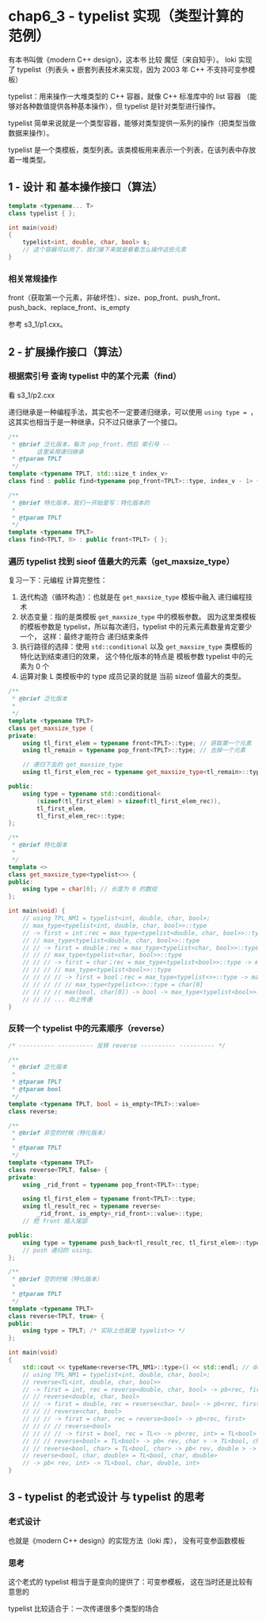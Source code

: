 # chap6_3 - typelist 实现（类型计算的 范例）

有本书叫做《modern C++ design》，这本书 比较 魔怔（来自知乎）。
loki 实现了 typelist（列表头 + 嵌套列表技术来实现，因为 2003 年 C++ 不支持可变参模板）

typelist：用来操作一大堆类型的 C++ 容器，就像 C++ 标准库中的 list 容器
（能够对各种数值提供各种基本操作），但 typelist 是针对类型进行操作。

typelist 简单来说就是一个类型容器，能够对类型提供一系列的操作（把类型当做数据来操作）。

typelist 是一个类模板，类型列表。该类模板用来表示一个列表，在该列表中存放着一堆类型。

## 1 - 设计 和 基本操作接口（算法）

```cxx
template <typename... T>
class typelist { };

int main(void)
{
    typelist<int, double, char, bool> s;
    // 这个容器可以用了，我们接下来就是看看怎么操作这些元素
}
```

### 相关常规操作

front（获取第一个元素，非破坏性）、size、pop_front、push_front、
push_back、replace_front、is_empty

参考 s3_1/p1.cxx。

## 2 - 扩展操作接口（算法）

### 根据索引号 查询 typelist 中的某个元素（find）

看 s3_1/p2.cxx

递归继承是一种编程手法，其实也不一定要递归继承，可以使用 `using type = `，
这其实也相当于是一种继承，只不过只继承了一个接口。

```cxx
/**
 * @brief 泛化版本，每次 pop_front，然后 索引号 --
 *		这里采用递归继承
 * @tparam TPLT
 */
template <typename TPLT, std::size_t index_v>
class find : public find<typename pop_front<TPLT>::type, index_v - 1> { };

/**
 * @brief 特化版本，我们一开始是写：特化版本的
 *
 * @tparam TPLT
 */
template <typename TPLT>
class find<TPLT, 0> : public front<TPLT> { };
```

### 遍历 typelist 找到 sieof 值最大的元素（get_maxsize_type）

复习一下：元编程 计算完整性：

1. 迭代构造（循环构造）：也就是在 `get_maxsize_type` 模板中融入 递归编程技术
2. 状态变量：指的是类模板 `get_maxsize_type` 中的模板参数。
   因为这里类模板的模板参数是 typelist，所以每次递归，typelist 中的元素元素数量肯定要少一个，
   这样：最终才能符合 递归结束条件
3. 执行路径的选择：使用 `std::conditional` 以及 `get_maxsize_type` 类模板的特化达到结束递归的效果，
   这个特化版本的特点是 模板参数 typelist 中的元素为 0 个
4. 运算对象 L 类模板中的 type 成员记录的就是 当前 sizeof 值最大的类型。

```cxx
/**
 * @brief 泛化版本
 *
 */
template <typename TPLT>
class get_maxsize_type {
private:
    using tl_first_elem = typename front<TPLT>::type; // 获取第一个元素
    using tl_remain = typename pop_front<TPLT>::type; // 去掉一个元素

    // 递归下去的 get_maxsize_type
    using tl_first_elem_rec = typename get_maxsize_type<tl_remain>::type;

public:
    using type = typename std::conditional<
        (sizeof(tl_first_elem) > sizeof(tl_first_elem_rec)),
        tl_first_elem,
        tl_first_elem_rec>::type;
};

/**
 * @brief 特化版本
 *
 */
template <>
class get_maxsize_type<typelist<>> {
public:
    using type = char[0]; // 长度为 0 的数组
};

int main(void) {
    // using TPL_NM1 = typelist<int, double, char, bool>;
    // max_type<typelist<int, double, char, bool>>::type
    // -> first = int；rec = max_type<typelist<double, char, bool>>::type -> max
    // // max_type<typelist<double, char, bool>>::type
    // // -> first = double；rec = max_type<typelist<char, bool>>::type -> max
    // // // max_type<typelist<char, bool>>::type
    // // // -> first = char；rec = max_type<typelist<bool>>::type -> max
    // // // // max_type<typelist<bool>>::type
    // // // // -> first = bool；rec = max_type<typelist<>>::type -> max
    // // // // // max_type<typelist<>>::type = char[0]
    // // // // max(bool, char[0]) -> bool -> max_type<typelist<bool>>::type = bool
    // // // ... 向上传递
}
```

### 反转一个 typelist 中的元素顺序（reverse）

```cxx
/* ---------- ---------- 反转 reverse ---------- ---------- */

/**
 * @brief 泛化版本
 *
 * @tparam TPLT
 * @tparam bool
 */
template <typename TPLT, bool = is_empty<TPLT>::value>
class reverse;

/**
 * @brief 非空的时候（特化版本）
 *
 * @tparam TPLT
 */
template <typename TPLT>
class reverse<TPLT, false> {
private:
    using _rid_front = typename pop_front<TPLT>::type;

    using tl_first_elem = typename front<TPLT>::type;
    using tl_result_rec = typename reverse<
        _rid_front, is_empty<_rid_front>::value>::type;
    // 把 front 插入尾部

public:
    using type = typename push_back<tl_result_rec, tl_first_elem>::type;
    // push 递归的 using。
};

/**
 * @brief 空的时候（特化版本）
 *
 * @tparam TPLT
 */
template <typename TPLT>
class reverse<TPLT, true> {
public:
    using type = TPLT; /* 实际上也就是 typelist<> */
};

int main(void)
{
    std::cout << typeName<reverse<TPL_NM1>::type>() << std::endl; // double
    // using TPL_NM1 = typelist<int, double, char, bool>;
    // reverse<TL<int, double, char, bool>>
    // -> first = int, rec = reverse<double, char, bool> -> pb<rec, first>
    // // reverse<double, char, bool>
    // // -> first = double, rec = reverse<char, bool> -> pb<rec, first>
    // // // reverse<char, bool>
    // // // -> first = char, rec = reverse<bool> -> pb<rec, first>
    // // // // reverse<bool>
    // // // // -> first = bool, rec = TL<> -> pb<rec, int> = TL<bool>
    // // // reverse<bool> = TL<bool> -> pb< rev, char > -> TL<bool, char>
    // // reverse<bool, char> = TL<bool, char> -> pb< rev, double > -> TL<bool, char, double>
    // reverse<bool, char, double> = TL<bool, char, double>
    // -> pb< rev, int> -> TL<bool, char, double, int>
}
```

## 3 - typelist 的老式设计 与 typelist 的思考

### 老式设计

也就是《modern C++ design》的实现方法（loki 库），
没有可变参函数模板

### 思考

这个老式的 typelist 相当于是变向的提供了：可变参模板，
这在当时还是比较有意思的

typelist 比较适合于：一次传递很多个类型的场合
